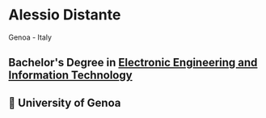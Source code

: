 # Alessio Distante
 Genoa - Italy

## Bachelor's Degree in [Electronic Engineering and Information Technology](https://corsi.unige.it/corsi/9273)
## :round_pushpin: University of Genoa

<!--
**a-distante1999/a-distante1999** is a ✨ _special_ ✨ repository because its `README.md` (this file) appears on your GitHub profile.

Here are some ideas to get you started:

- 🔭 I’m currently working on ...
- 🌱 I’m currently learning ...
- 👯 I’m looking to collaborate on ...
- 🤔 I’m looking for help with ...
- 💬 Ask me about ...
- 📫 How to reach me: ...
- 😄 Pronouns: ...
- ⚡ Fun fact: ...
-->
